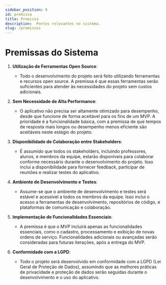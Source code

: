 ```yaml
---
sidebar_position: 9
id: premissa
title: Premissa
description:  Pontos relevantes no sistema.
slug: /premissas
---
```


# Premissas do Sistema

1. **Utilização de Ferramentas Open Source**:
   - Todo o desenvolvimento do projeto será feito utilizando ferramentas e recursos open source. A premissa é que essas ferramentas serão suficientes para atender às necessidades do projeto sem custos adicionais.

2. **Sem Necessidade de Alta Performance**:
   - O aplicativo não precisa ser altamente otimizado para desempenho, desde que funcione de forma aceitável para os fins de um MVP. A prioridade é a funcionalidade básica, com a premissa de que tempos de resposta mais longos ou desempenho menos eficiente são aceitáveis neste estágio do projeto.

3. **Disponibilidade de Colaboração entre Stakeholders**:
   - É assumido que todos os stakeholders, incluindo professores, alunos, e membros da equipe, estarão disponíveis para colaborar conforme necessário durante o desenvolvimento do projeto. Isso inclui a disponibilidade para fornecer feedback, participar de reuniões e realizar testes do aplicativo.

4. **Ambiente de Desenvolvimento e Testes**:
   - Assume-se que o ambiente de desenvolvimento e testes será estável e acessível a todos os membros da equipe. Isso inclui o acesso a ferramentas de desenvolvimento, repositórios de código, e plataformas de comunicação e colaboração.

6. **Implementação de Funcionalidades Essenciais**:
   - A premissa é que o MVP incluirá apenas as funcionalidades essenciais, como o cadastro, processamento e exibição de novas ordens de serviço. Funcionalidades adicionais ou avançadas serão consideradas para futuras iterações, após a entrega do MVP.

7. **Conformidade com a LGPD**:
   - Todo o projeto será desenvolvido em conformidade com a LGPD (Lei Geral de Proteção de Dados), assumindo que as melhores práticas de privacidade e proteção de dados serão seguidas durante o desenvolvimento e o uso do aplicativo.
